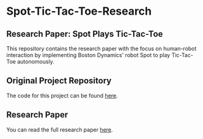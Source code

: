 # Spot-Tic-Tac-Toe-Research
## Research Paper: Spot Plays Tic-Tac-Toe

This repository contains the research paper with the focus on human-robot interaction by implementing  Boston Dynamics' robot Spot to play Tic-Tac-Toe autonomously.

## Original Project Repository

The code for this project can be found [here](https://github.com/p-vinh/TicTacSPOT).

## Research Paper

You can read the full research paper [here](./Spot_Tic_Tac_Toe_Research_Paper_Ali_El_Lahib.pdf).
